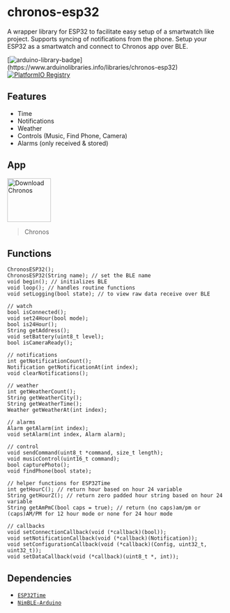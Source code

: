 # chronos-esp32
A wrapper library for ESP32 to facilitate easy setup of a smartwatch like project. Supports syncing of notifications from the phone.
Setup your ESP32 as a smartwatch and connect to Chronos app over BLE.

[![arduino-library-badge](https://www.ardu-badge.com/badge/ChronosESP32.svg?)](https://www.arduinolibraries.info/libraries/chronos-esp32)
[![PlatformIO Registry](https://badges.registry.platformio.org/packages/fbiego/library/ChronosESP32.svg)](https://registry.platformio.org/libraries/fbiego/ChronosESP32)


## Features

- Time
- Notifications
- Weather
- Controls (Music, Find Phone, Camera)
- Alarms (only received & stored)

## App

<a href='https://fbiego.com/chronos/app?id=esp32'><img alt='Download Chronos' height="100px" src='https://fbiego.com/chronos/img/chronos.png'/></a>
> Chronos

## Functions

```
ChronosESP32();
ChronosESP32(String name); // set the BLE name
void begin(); // initializes BLE
void loop(); // handles routine functions
void setLogging(bool state); // to view raw data receive over BLE

// watch
bool isConnected();
void set24Hour(bool mode);
bool is24Hour();
String getAddress();
void setBattery(uint8_t level);
bool isCameraReady();

// notifications
int getNotificationCount();
Notification getNotificationAt(int index);
void clearNotifications();

// weather
int getWeatherCount();
String getWeatherCity();
String getWeatherTime();
Weather getWeatherAt(int index);

// alarms
Alarm getAlarm(int index);
void setAlarm(int index, Alarm alarm);

// control
void sendCommand(uint8_t *command, size_t length);
void musicControl(uint16_t command);
bool capturePhoto();
void findPhone(bool state);

// helper functions for ESP32Time
int getHourC(); // return hour based on hour 24 variable
String getHourZ(); // return zero padded hour string based on hour 24 variable
String getAmPmC(bool caps = true); // return (no caps)am/pm or (caps)AM/PM for 12 hour mode or none for 24 hour mode

// callbacks
void setConnectionCallback(void (*callback)(bool));
void setNotificationCallback(void (*callback)(Notification));
void setConfigurationCallback(void (*callback)(Config, uint32_t, uint32_t));
void setDataCallback(void (*callback)(uint8_t *, int));
```

## Dependencies
- [`ESP32Time`](https://github.com/fbiego/ESP32Time)
- [`NimBLE-Arduino`](https://github.com/h2zero/NimBLE-Arduino)
